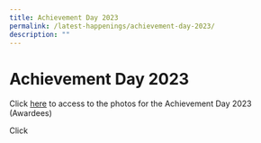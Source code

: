 ```yaml
---
title: Achievement Day 2023
permalink: /latest-happenings/achievement-day-2023/
description: ""
---
```

# **Achievement Day 2023**

Click [here](https://photos.app.goo.gl/14hhJCBuE8Cz3fD18) to access to the photos for the Achievement Day 2023 (Awardees)

Click